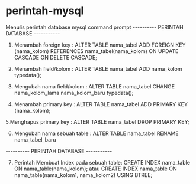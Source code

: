 # perintah-mysql
Menulis perintah database mysql command prompt
---------- PERINTAH DATABASE -----------

1. Menambah foreign key :
ALTER TABLE nama_tabel ADD FOREIGN KEY (nama_kolom) REFERENCES nama_tabel(nama_kolom) ON UPDATE CASCADE ON DELETE CASCADE;

2. Menambah field/kolom :
ALTER TABLE nama_tabel ADD nama_kolom typedata();

3. Mengubah nama field/kolom :
ALTER TABLE nama_tabel CHANGE nama_kolom_lama nama_kolom_baru typedata();

4. Menambah primary key :
ALTER TABLE nama_tabel ADD PRIMARY KEY (nama_kolom);

5.Menghapus primary key :
ALTER TABLE nama_tabel DROP PRIMARY KEY;

6. Mengubah nama sebuah table :
ALTER TABLE nama_tabel RENAME nama_tabel_baru



---------- PERINTAH DATABASE -----------

7. Perintah Membuat Index pada sebuah table:
CREATE INDEX nama_table ON nama_table(nama_kolom);
atau
CREATE INDEX nama_table ON nama_table(nama_kolom1, nama_kolom2) USING BTREE;
